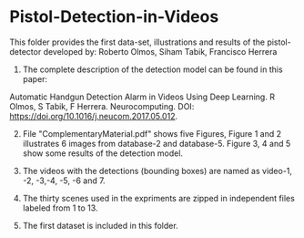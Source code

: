 # Pistol-Detection-in-Videos
This folder provides the first data-set, illustrations and results of the pistol-detector developed by: Roberto Olmos, Siham Tabik, Francisco Herrera

1. The complete description of the detection model can be found in this paper:

Automatic Handgun Detection Alarm in Videos Using Deep Learning. R Olmos, S Tabik, F Herrera.
Neurocomputing. DOI: https://doi.org/10.1016/j.neucom.2017.05.012.

2. File "ComplementaryMaterial.pdf" shows five Figures, Figure 1 and 2 illustrates 6 images from database-2 and database-5. Figure 3, 4 and 5 show some results of the detection model.


3. The videos with the detections (bounding boxes) are named as video-1, -2, -3,-4, -5, -6 and 7.  


4. The thirty scenes used in the expriments are zipped in independent files labeled from 1 to 13.

5. The first dataset is included in this folder. 
